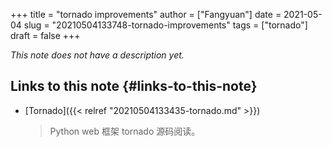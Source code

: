 +++
title = "tornado improvements"
author = ["Fangyuan"]
date = 2021-05-04
slug = "20210504133748-tornado-improvements"
tags = ["tornado"]
draft = false
+++

_This note does not have a description yet._


## Links to this note {#links-to-this-note}

-   [Tornado]({{< relref "20210504133435-tornado.md" >}})

    > Python web 框架 tornado 源码阅读。
